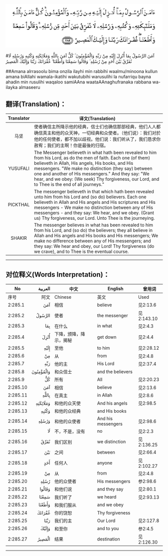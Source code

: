 ![002:285](images/002_285.gif)

#آمَنَ الرَّسُولُ بِمَا أُنْزِلَ إِلَيْهِ مِنْ رَبِّهِ وَالْمُؤْمِنُونَ ۚ كُلٌّ آمَنَ بِاللَّهِ وَمَلَائِكَتِهِ وَكُتُبِهِ وَرُسُلِهِ لَا نُفَرِّقُ بَيْنَ أَحَدٍ مِنْ رُسُلِهِ ۚ وَقَالُوا سَمِعْنَا وَأَطَعْنَا ۖ غُفْرَانَكَ رَبَّنَا وَإِلَيْكَ الْمَصِيرُ 

##Amana alrrasoolu bima onzila ilayhi min rabbihi waalmu/minoona kullun amana biAllahi wamala-ikatihi wakutubihi warusulihi la nufarriqu bayna ahadin min rusulihi waqaloo samiAAna waataAAnaghufranaka rabbana wa-ilayka almaseeru 

## 翻译(Translation)：

| Translator | 译文(Translation)                                            |
| :--------: | ------------------------------------------------------------ |
|    马坚    | 使者确信主所降示他的经典，信士们也确信那部经典，他们人人都确信真主和他的众天神，一切经典和众使者。（他们说）：我们对於他的任何使者，都不加以歧视。他们说：我们听从了，我们恳求你赦宥；我们的主啊！你是最後的归宿。 |
|  YUSUFALI  | The Messenger believeth in what hath been revealed to him from his Lord, as do the men of faith. Each one (of them) believeth in Allah, His angels, His books, and His messengers. "We make no distinction (they say) between one and another of His messengers." And they say: "We hear, and we obey: (We seek) Thy forgiveness, our Lord, and to Thee is the end of all journeys." |
|  PICKTHAL  | The messenger believeth in that which hath been revealed unto him from his Lord and (so do) believers. Each one believeth in Allah and His angels and His scriptures and His messengers - We make no distinction between any of His messengers - and they say: We hear, and we obey. (Grant us) Thy forgiveness, our Lord. Unto Thee is the journeying. |
|   SHAKIR   | The messenger believes in what has been revealed to him from his Lord, and (so do) the believers; they all believe in Allah and His angels and His books and His messengers; We make no difference between any of His messengers; and they say: We hear and obey, our Lord! Thy forgiveness (do we crave), and to Thee is the eventual course. |

---

## 对位释义(Words Interpretation)：

| No   | العربية | 中文    | English | 曾用词 |
| ---- | ------: | ------- | ------- | ------ |
| 序号 |    阿文 | Chinese | 英文    | Used   |
| 2:285.1  | آمَنَ       | 相信                   | believe            | 见2:13.6   |
| 2:285.2  | الرَّسُولُ    | 使者                   | the messenger      | 见2:143.10 |
| 2:285.3  | بِمَا       | 在什么                 | in what            | 见2:4.3    |
| 2:285.4  | أُنْزِلَ      | 下降，颁降，降示，揭秘 | get down           | 见2:4.4    |
| 2:285.5  | إِلَيْهِ      | 至他                   | to him             | 见2:28.12  |
| 2:285.6  | مِنْ        | 从                     | from               | 见2:4.8    |
| 2:285.7  | رَبِّهِ       | 他的主                 | His Lord           | 见2:37.4   |
| 2:285.8  | وَالْمُؤْمِنُونَ | 和众信士               | and the believers  |            |
| 2:285.9  | كُلٌّ        | 所有                   | All                | 见2:20.23  |
| 2:285.10 | آمَنَ       | 相信                   | believe            | 见2:13.6   |
| 2:285.11 | بِاللَّهِ     | 在真主             | in Allah           | 见2:8.6    |
| 2:285.12 | وَمَلَائِكَتِهِ  | 和他的众天使           | And his angels     | 见2:98.5   |
| 2:285.13 | وَكُتُبِهِ     | 和他的众经典           | and His books      |            |
| 2:285.14 | وَرُسُلِهِ     | 和他的众使者           | And his messengers | 见2:98.6   |
| 2:285.15 | لَا        | 不，不是，没有         | no                 | 见2:2.3    |
| 2:285.16 | نُفَرِّقُ      | 我们区别               | we distinction     | 见2:136.25 |
| 2:285.17 | بَيْنَ       | 之间                   | between            | 见2:66.4   |
| 2:285.18 | أَحَدٍ       | 任何人                 | anyone             | 见2:102.27 |
| 2:285.19 | مِنْ        | 从                     | from               | 见2:4.8    |
| 2:285.20 | رُسُلِهِ      | 他的众使者             | His messengers     | 参2:98.6   |
| 2:285.21 | وَقَالُوا    | 和他们说               | and they say       | 见2:80.1   |
| 2:285.22 | سَمِعْنَا     | 我们听了               | we heard           | 见2:93.13  |
| 2:285.23 | وَأَطَعْنَا    | 和我们服从             | and we obey        |            |
| 2:285.24 | غُفْرَانَكَ    | 你的饶恕               | Thy forgiveness    |            |
| 2:285.25 | رَبَّنَا      | 我们的主               | Our Lord           | 见2:127.8  |
| 2:285.26 | وَإِلَيْكَ     | 和至你                 | and to you         | 参2:4.5    |
| 2:285.27 | الْمَصِيرُ    | 结果                   | destination        | 见2:126.30 |

---

